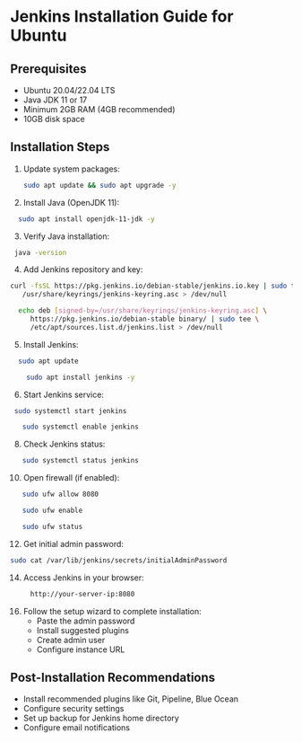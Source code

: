 # Jenkins Installation Guide for Ubuntu

## Prerequisites
- Ubuntu 20.04/22.04 LTS
- Java JDK 11 or 17
- Minimum 2GB RAM (4GB recommended)
- 10GB disk space

## Installation Steps

1. Update system packages:
   ```bash
   sudo apt update && sudo apt upgrade -y
   ```
   
2. Install Java (OpenJDK 11):
 ```bash
   sudo apt install openjdk-11-jdk -y
  ```
3. Verify Java installation:
 ```bash
  java -version
 ```
4. Add Jenkins repository and key:
  ```bash
  curl -fsSL https://pkg.jenkins.io/debian-stable/jenkins.io.key | sudo tee \
     /usr/share/keyrings/jenkins-keyring.asc > /dev/null
  ```
```bash
  echo deb [signed-by=/usr/share/keyrings/jenkins-keyring.asc] \
     https://pkg.jenkins.io/debian-stable binary/ | sudo tee \
     /etc/apt/sources.list.d/jenkins.list > /dev/null
```
5. Install Jenkins:
 ```bash
   sudo apt update
```
```bash
    sudo apt install jenkins -y
```
6. Start Jenkins service:
 ```bash
  sudo systemctl start jenkins
```
```bash
   sudo systemctl enable jenkins
```
8. Check Jenkins status:
```bash
   sudo systemctl status jenkins
 ```
10. Open firewall (if enabled):
 ```bash
    sudo ufw allow 8080
```
```bash
   sudo ufw enable
```
```bash
   sudo ufw status
```
12. Get initial admin password:
 ```bash
 sudo cat /var/lib/jenkins/secrets/initialAdminPassword
```
14. Access Jenkins in your browser:
```bash
     http://your-server-ip:8080
```
16. Follow the setup wizard to complete installation:
    - Paste the admin password
    - Install suggested plugins
    - Create admin user
    - Configure instance URL

## Post-Installation Recommendations
- Install recommended plugins like Git, Pipeline, Blue Ocean
- Configure security settings
- Set up backup for Jenkins home directory
- Configure email notifications
